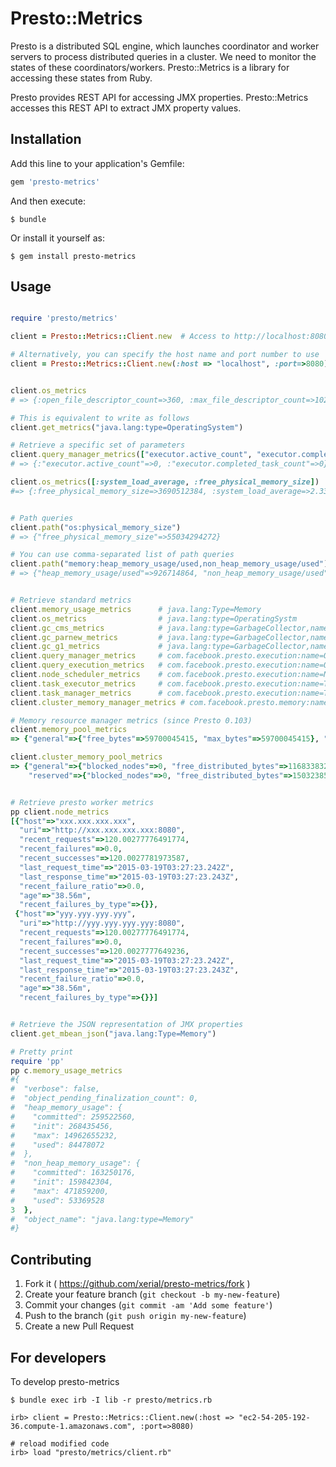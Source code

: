 # Presto::Metrics

Presto is a distributed SQL engine, which launches coordinator and worker servers to process distributed queries in a cluster. We need to monitor the states of these coordinators/workers. Presto::Metrics is a library for accessing these states from Ruby.

Presto provides REST API for accessing JMX properties. Presto::Metrics accesses this REST API to extract JMX property values.

## Installation

Add this line to your application's Gemfile:

```ruby
gem 'presto-metrics'
```

And then execute:

    $ bundle

Or install it yourself as:

    $ gem install presto-metrics

## Usage

```ruby

require 'presto/metrics'

client = Presto::Metrics::Client.new  # Access to http://localhost:8080 in default

# Alternatively, you can specify the host name and port number to use
client = Presto::Metrics::Client.new(:host => "localhost", :port=>8080) 


client.os_metrics
# => {:open_file_descriptor_count=>360, :max_file_descriptor_count=>10240, :committed_virtual_memory_size=>18683629568, :total_swap_space_size=>2147483648, :free_swap_space_size=>1132986368, :process_cpu_time=>240244441000, :free_physical_memory_size=>2088931328, :total_physical_memory_size=>17179869184, :system_cpu_load=>0.044989775051124746, :process_cpu_load=>0.002293214043176635, :name=>"Mac OS X", :version=>"10.9.4", :available_processors=>8, :arch=>"x86_64", :system_load_average=>2.0537109375, :object_name=>"java.lang:type=OperatingSystem"}

# This is equivalent to write as follows
client.get_metrics("java.lang:type=OperatingSystem")

# Retrieve a specific set of parameters
client.query_manager_metrics(["executor.active_count", "executor.completed_task_count"])
# => {:"executor.active_count"=>0, :"executor.completed_task_count"=>0}

client.os_metrics([:system_load_average, :free_physical_memory_size])
#=> {:free_physical_memory_size=>3690512384, :system_load_average=>2.33056640625}


# Path queries
client.path("os:physical_memory_size")
# => {"free_physical_memory_size"=>55034294272}

# You can use comma-separated list of path queries
client.path("memory:heap_memory_usage/used,non_heap_memory_usage/used")
# => {"heap_memory_usage/used"=>926714864, "non_heap_memory_usage/used"=>108948488}


# Retrieve standard metrics
client.memory_usage_metrics      # java.lang:Type=Memory
client.os_metrics                # java.lang:type=OperatingSystm
client.gc_cms_metrics            # java.lang:type=GarbageCollector,name=ConcurrentMarkSweep
client.gc_parnew_metrics         # java.lang:type=GarbageCollector,name=ParNew
client.gc_g1_metrics             # java.lang:type=GarbageCollector,name=G1 Young Generation and G1 Old Genration
client.query_manager_metrics     # com.facebook.presto.execution:name=QueryManager
client.query_execution_metrics   # com.facebook.presto.execution:name=QueryExecution
client.node_scheduler_metrics    # com.facebook.presto.execution:name=NodeScheduler
client.task_executor_metrics     # com.facebook.presto.execution:name=TaskExecutor
client.task_manager_metrics      # com.facebook.presto.execution:name=TaskManager
client.cluster_memory_manager_metrics # com.facebook.presto.memory:name=ClusterMemoryManager

# Memory resource manager metrics (since Presto 0.103)
client.memory_pool_metrics
=> {"general"=>{"free_bytes"=>59700045415, "max_bytes"=>59700045415}, "reserved"=>{"free_bytes"=>2147483648, "max_bytes"=>2147483648}}

client.cluster_memory_pool_metrics
=> {"general"=>{"blocked_nodes"=>0, "free_distributed_bytes"=>116833832981, "nodes"=>4, "queries"=>8, "total_distributed_bytes"=>131855495989},
    "reserved"=>{"blocked_nodes"=>0, "free_distributed_bytes"=>15032385536, "nodes"=>4, "queries"=>0, "total_distributed_bytes"=>15032385536}}


# Retrieve presto worker metrics
pp client.node_metrics
[{"host"=>"xxx.xxx.xxx.xxx",
  "uri"=>"http://xxx.xxx.xxx.xxx:8080",
  "recent_requests"=>120.00277776491774,
  "recent_failures"=>0.0,
  "recent_successes"=>120.0027781973587,
  "last_request_time"=>"2015-03-19T03:27:23.242Z",
  "last_response_time"=>"2015-03-19T03:27:23.243Z",
  "recent_failure_ratio"=>0.0,
  "age"=>"38.56m",
  "recent_failures_by_type"=>{}},
 {"host"=>"yyy.yyy.yyy.yyy",
  "uri"=>"http://yyy.yyy.yyy.yyy:8080",
  "recent_requests"=>120.00277776491774,
  "recent_failures"=>0.0,
  "recent_successes"=>120.0027777649236,
  "last_request_time"=>"2015-03-19T03:27:23.242Z",
  "last_response_time"=>"2015-03-19T03:27:23.243Z",
  "recent_failure_ratio"=>0.0,
  "age"=>"38.56m",
  "recent_failures_by_type"=>{}}]


# Retrieve the JSON representation of JMX properties
client.get_mbean_json("java.lang:Type=Memory")

# Pretty print 
require 'pp'
pp c.memory_usage_metrics
#{
#  "verbose": false,
#  "object_pending_finalization_count": 0,
#  "heap_memory_usage": {
#    "committed": 259522560,
#    "init": 268435456,
#    "max": 14962655232,
#    "used": 84478072
#  },
#  "non_heap_memory_usage": {
#    "committed": 163250176,
#    "init": 159842304,
#    "max": 471859200,
#    "used": 53369528
3  },
#  "object_name": "java.lang:type=Memory"
#}

```

## Contributing

1. Fork it ( https://github.com/xerial/presto-metrics/fork )
2. Create your feature branch (`git checkout -b my-new-feature`)
3. Commit your changes (`git commit -am 'Add some feature'`)
4. Push to the branch (`git push origin my-new-feature`)
5. Create a new Pull Request


## For developers

To develop presto-metrics

```
$ bundle exec irb -I lib -r presto/metrics.rb

irb> client = Presto::Metrics::Client.new(:host => "ec2-54-205-192-36.compute-1.amazonaws.com", :port=>8080)

# reload modified code
irb> load "presto/metrics/client.rb"

```

